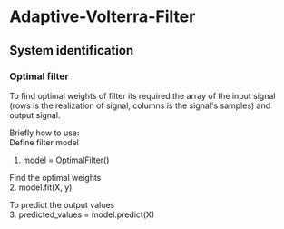 # Adaptive-Volterra-Filter
## System identification
### Optimal filter
To find optimal weights of filter its required the array of the input signal (rows is the realization of signal, columns is the signal's samples) and output signal.  

Briefly how to use:  
Define filter model
1. model = OptimalFilter()  

Find the optimal weights    
2. model.fit(X, y)  

To predict the output values  
3. predicted_values = model.predict(X)
